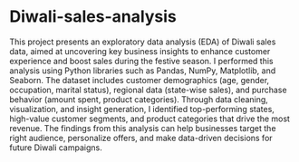 # Diwali-sales-analysis
This project presents an exploratory data analysis (EDA) of Diwali sales data, aimed at uncovering key business insights to enhance customer experience and boost sales during the festive season. I performed this analysis using Python libraries such as Pandas, NumPy, Matplotlib, and Seaborn. The dataset includes customer demographics (age, gender, occupation, marital status), regional data (state-wise sales), and purchase behavior (amount spent, product categories). Through data cleaning, visualization, and insight generation, I identified top-performing states, high-value customer segments, and product categories that drive the most revenue. The findings from this analysis can help businesses target the right audience, personalize offers, and make data-driven decisions for future Diwali campaigns. 
